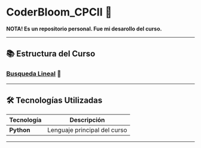 # CoderBloom_CPCII 🚀

**NOTA! Es un repositorio personal. Fue mi desarollo del curso.**

---

## 📚 Estructura del Curso

### [Busqueda Lineal](https://github.com/StoryChara/CoderBloom_CPCII/blob/main/1.%20Busqueda%20Lineal.ipynb) 🧱

---

## 🛠️ Tecnologías Utilizadas

| **Tecnología**     | **Descripción**                          | 
|---------------------|------------------------------------------|
| **Python**          | Lenguaje principal del curso            |

---
